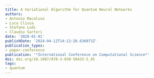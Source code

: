 ```yaml
---
title: A Variational Algorithm for Quantum Neural Networks
authors:
- Antonio Macaluso
- Luca Clissa
- Stefano Lodi
- Claudio Sartori
date: '2020-01-01'
publishDate: '2024-04-12T14:12:20.636073Z'
publication_types:
- paper-conference
publication: '*International Conference on Computational Science*'
doi: doi.org/10.1007/978-3-030-50433-5_45
tags:
- quantum
---
```

